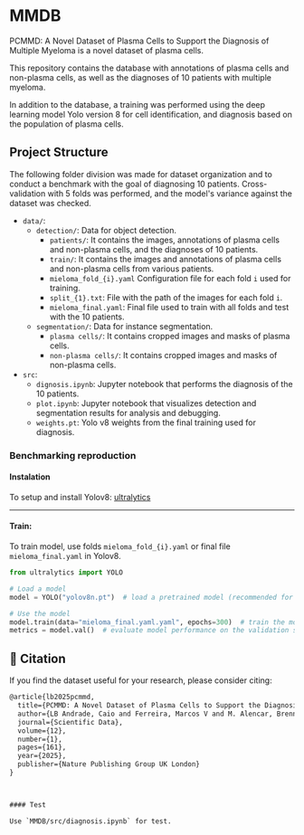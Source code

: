 # MMDB
PCMMD: A Novel Dataset of Plasma Cells to Support the Diagnosis of Multiple Myeloma is a novel dataset of plasma cells.

This repository contains the database with annotations of plasma cells and non-plasma cells, as well as the diagnoses of 10 patients with multiple myeloma.

In addition to the database, a training was performed using the deep learning model Yolo version 8 for cell identification, and diagnosis based on the population of plasma cells.

## Project Structure

The following folder division was made for dataset organization and to conduct a benchmark with the goal of diagnosing 10 patients. Cross-validation with 5 folds was performed, and the model's variance against the dataset was checked.

- `data/`:
  - `detection/`: Data for object detection.
    - `patients/`: It contains the images, annotations of plasma cells and non-plasma cells, and the diagnoses of 10 patients.
    - `train/`:  It contains the images and annotations of plasma cells and non-plasma cells from various patients.
    - `mieloma_fold_{i}.yaml` Configuration file for each fold `i` used for training.
    - `split_{1}.txt`: File with the path of the images for each fold `i`.
    - `mieloma_final.yaml`: Final file used to train with all folds and test with the 10 patients.
  - `segmentation/`: Data for instance segmentation.
    - `plasma cells/`: It contains cropped images and masks of plasma cells.
    - `non-plasma cells/`: It contains cropped images and masks of non-plasma cells.
- `src`:
  - `dignosis.ipynb`: Jupyter notebook that performs the diagnosis of the 10 patients.
  - `plot.ipynb`: Jupyter notebook that visualizes detection and segmentation results for analysis and debugging.
  - `weights.pt`: Yolo v8 weights from the final training used for diagnosis.



### Benchmarking reproduction

#### Instalation

To setup and install Yolov8: [ultralytics](https://github.com/ultralytics/ultralytics)

---

#### Train:

To train model, use folds `mieloma_fold_{i}.yaml` or final file `mieloma_final.yaml` in Yolov8.

```python
from ultralytics import YOLO

# Load a model
model = YOLO("yolov8n.pt")  # load a pretrained model (recommended for training)

# Use the model
model.train(data="mieloma_final.yaml.yaml", epochs=300)  # train the model
metrics = model.val()  # evaluate model performance on the validation set

```

##  📝 Citation

If you find the dataset useful for your research, please consider citing:



```latex
@article{lb2025pcmmd,
  title={PCMMD: A Novel Dataset of Plasma Cells to Support the Diagnosis of Multiple Myeloma},
  author={LB Andrade, Caio and Ferreira, Marcos V and M. Alencar, Brenno and SB Filho, Jorge L and A. Guimaraes, Matheus and Porto Cruz Moraes, Iarley and S. Lopes, Tiago J and S. dos Santos, Allan and M. dos Santos, Mariane and CS e Silva, Maria I and others},
  journal={Scientific Data},
  volume={12},
  number={1},
  pages={161},
  year={2025},
  publisher={Nature Publishing Group UK London}
}



#### Test

Use `MMDB/src/diagnosis.ipynb` for test.
